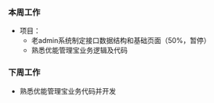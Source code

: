 ### 本周工作
* 项目：
  * 老admin系统制定接口数据结构和基础页面（50%，暂停）
  * 熟悉优能管理宝业务逻辑及代码
  
### 下周工作
* 熟悉优能管理宝业务代码并开发








